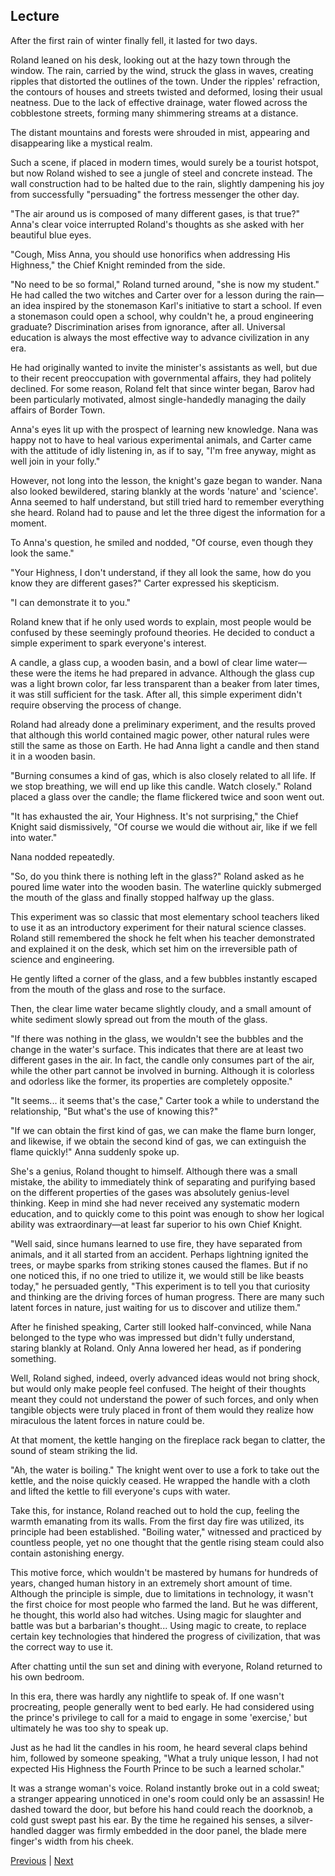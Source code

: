 ## Lecture
After the first rain of winter finally fell, it lasted for two days.

Roland leaned on his desk, looking out at the hazy town through the window. The rain, carried by the wind, struck the glass in waves, creating ripples that distorted the outlines of the town. Under the ripples' refraction, the contours of houses and streets twisted and deformed, losing their usual neatness. Due to the lack of effective drainage, water flowed across the cobblestone streets, forming many shimmering streams at a distance.

The distant mountains and forests were shrouded in mist, appearing and disappearing like a mystical realm.



Such a scene, if placed in modern times, would surely be a tourist hotspot, but now Roland wished to see a jungle of steel and concrete instead. The wall construction had to be halted due to the rain, slightly dampening his joy from successfully "persuading" the fortress messenger the other day.



"The air around us is composed of many different gases, is that true?" Anna's clear voice interrupted Roland's thoughts as she asked with her beautiful blue eyes.



"Cough, Miss Anna, you should use honorifics when addressing His Highness," the Chief Knight reminded from the side.



"No need to be so formal," Roland turned around, "she is now my student." He had called the two witches and Carter over for a lesson during the rain—an idea inspired by the stonemason Karl's initiative to start a school. If even a stonemason could open a school, why couldn't he, a proud engineering graduate? Discrimination arises from ignorance, after all. Universal education is always the most effective way to advance civilization in any era.



He had originally wanted to invite the minister's assistants as well, but due to their recent preoccupation with governmental affairs, they had politely declined. For some reason, Roland felt that since winter began, Barov had been particularly motivated, almost single-handedly managing the daily affairs of Border Town.



Anna's eyes lit up with the prospect of learning new knowledge. Nana was happy not to have to heal various experimental animals, and Carter came with the attitude of idly listening in, as if to say, "I'm free anyway, might as well join in your folly."



However, not long into the lesson, the knight's gaze began to wander. Nana also looked bewildered, staring blankly at the words 'nature' and 'science'. Anna seemed to half understand, but still tried hard to remember everything she heard. Roland had to pause and let the three digest the information for a moment.



To Anna's question, he smiled and nodded, "Of course, even though they look the same."



"Your Highness, I don't understand, if they all look the same, how do you know they are different gases?" Carter expressed his skepticism.



"I can demonstrate it to you."



Roland knew that if he only used words to explain, most people would be confused by these seemingly profound theories. He decided to conduct a simple experiment to spark everyone's interest.



A candle, a glass cup, a wooden basin, and a bowl of clear lime water—these were the items he had prepared in advance. Although the glass cup was a light brown color, far less transparent than a beaker from later times, it was still sufficient for the task. After all, this simple experiment didn't require observing the process of change.



Roland had already done a preliminary experiment, and the results proved that although this world contained magic power, other natural rules were still the same as those on Earth. He had Anna light a candle and then stand it in a wooden basin.

"Burning consumes a kind of gas, which is also closely related to all life. If we stop breathing, we will end up like this candle. Watch closely." Roland placed a glass over the candle; the flame flickered twice and soon went out.

"It has exhausted the air, Your Highness. It's not surprising," the Chief Knight said dismissively, "Of course we would die without air, like if we fell into water."

Nana nodded repeatedly.

"So, do you think there is nothing left in the glass?" Roland asked as he poured lime water into the wooden basin. The waterline quickly submerged the mouth of the glass and finally stopped halfway up the glass.

This experiment was so classic that most elementary school teachers liked to use it as an introductory experiment for their natural science classes. Roland still remembered the shock he felt when his teacher demonstrated and explained it on the desk, which set him on the irreversible path of science and engineering.

He gently lifted a corner of the glass, and a few bubbles instantly escaped from the mouth of the glass and rose to the surface.

Then, the clear lime water became slightly cloudy, and a small amount of white sediment slowly spread out from the mouth of the glass.

"If there was nothing in the glass, we wouldn't see the bubbles and the change in the water's surface. This indicates that there are at least two different gases in the air. In fact, the candle only consumes part of the air, while the other part cannot be involved in burning. Although it is colorless and odorless like the former, its properties are completely opposite."

"It seems... it seems that's the case," Carter took a while to understand the relationship, "But what's the use of knowing this?"

"If we can obtain the first kind of gas, we can make the flame burn longer, and likewise, if we obtain the second kind of gas, we can extinguish the flame quickly!" Anna suddenly spoke up.

She's a genius, Roland thought to himself. Although there was a small mistake, the ability to immediately think of separating and purifying based on the different properties of the gases was absolutely genius-level thinking. Keep in mind she had never received any systematic modern education, and to quickly come to this point was enough to show her logical ability was extraordinary—at least far superior to his own Chief Knight.

"Well said, since humans learned to use fire, they have separated from animals, and it all started from an accident. Perhaps lightning ignited the trees, or maybe sparks from striking stones caused the flames. But if no one noticed this, if no one tried to utilize it, we would still be like beasts today," he persuaded gently, "This experiment is to tell you that curiosity and thinking are the driving forces of human progress. There are many such latent forces in nature, just waiting for us to discover and utilize them."

After he finished speaking, Carter still looked half-convinced, while Nana belonged to the type who was impressed but didn't fully understand, staring blankly at Roland. Only Anna lowered her head, as if pondering something.

Well, Roland sighed, indeed, overly advanced ideas would not bring shock, but would only make people feel confused. The height of their thoughts meant they could not understand the power of such forces, and only when tangible objects were truly placed in front of them would they realize how miraculous the latent forces in nature could be.

At that moment, the kettle hanging on the fireplace rack began to clatter, the sound of steam striking the lid.



"Ah, the water is boiling." The knight went over to use a fork to take out the kettle, and the noise quickly ceased. He wrapped the handle with a cloth and lifted the kettle to fill everyone's cups with water.

Take this, for instance, Roland reached out to hold the cup, feeling the warmth emanating from its walls. From the first day fire was utilized, its principle had been established. "Boiling water," witnessed and practiced by countless people, yet no one thought that the gentle rising steam could also contain astonishing energy.

This motive force, which wouldn't be mastered by humans for hundreds of years, changed human history in an extremely short amount of time. Although the principle is simple, due to limitations in technology, it wasn't the first choice for most people who farmed the land. But he was different, he thought, this world also had witches. Using magic for slaughter and battle was but a barbarian's thought... Using magic to create, to replace certain key technologies that hindered the progress of civilization, that was the correct way to use it.

After chatting until the sun set and dining with everyone, Roland returned to his own bedroom.

In this era, there was hardly any nightlife to speak of. If one wasn't procreating, people generally went to bed early. He had considered using the prince's privilege to call for a maid to engage in some 'exercise,' but ultimately he was too shy to speak up.

Just as he had lit the candles in his room, he heard several claps behind him, followed by someone speaking, "What a truly unique lesson, I had not expected His Highness the Fourth Prince to be such a learned scholar."

It was a strange woman's voice. Roland instantly broke out in a cold sweat; a stranger appearing unnoticed in one's room could only be an assassin! He dashed toward the door, but before his hand could reach the doorknob, a cold gust swept past his ear. By the time he regained his senses, a silver-handled dagger was firmly embedded in the door panel, the blade mere finger's width from his cheek.





[Previous](CH0018.md) | [Next](CH0020.md)
